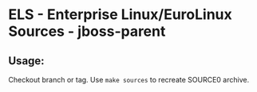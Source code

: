 # ELS - Enterprise Linux/EuroLinux Sources - jboss-parent
 
## Usage:
  Checkout branch or tag. Use `make sources` to recreate  SOURCE0 archive.

